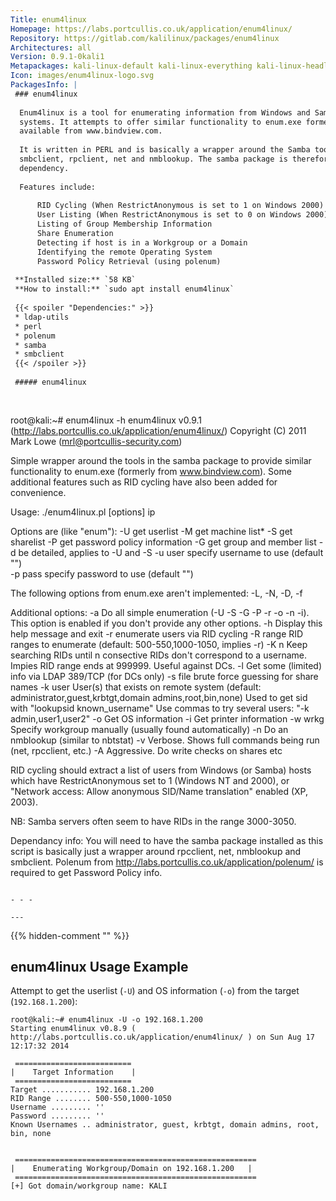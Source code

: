 ```yaml
---
Title: enum4linux
Homepage: https://labs.portcullis.co.uk/application/enum4linux/
Repository: https://gitlab.com/kalilinux/packages/enum4linux
Architectures: all
Version: 0.9.1-0kali1
Metapackages: kali-linux-default kali-linux-everything kali-linux-headless kali-linux-large kali-tools-information-gathering 
Icon: images/enum4linux-logo.svg
PackagesInfo: |
 ### enum4linux
 
  Enum4linux is a tool for enumerating information from Windows and Samba
  systems. It attempts to offer similar functionality to enum.exe formerly
  available from www.bindview.com.
   
  It is written in PERL and is basically a wrapper around the Samba tools
  smbclient, rpclient, net and nmblookup. The samba package is therefore a
  dependency.
   
  Features include:
   
      RID Cycling (When RestrictAnonymous is set to 1 on Windows 2000)
      User Listing (When RestrictAnonymous is set to 0 on Windows 2000)
      Listing of Group Membership Information
      Share Enumeration
      Detecting if host is in a Workgroup or a Domain
      Identifying the remote Operating System
      Password Policy Retrieval (using polenum)
 
 **Installed size:** `58 KB`  
 **How to install:** `sudo apt install enum4linux`  
 
 {{< spoiler "Dependencies:" >}}
 * ldap-utils
 * perl
 * polenum
 * samba
 * smbclient
 {{< /spoiler >}}
 
 ##### enum4linux
 
 
 ```
 root@kali:~# enum4linux -h
 enum4linux v0.9.1 (http://labs.portcullis.co.uk/application/enum4linux/)
 Copyright (C) 2011 Mark Lowe (mrl@portcullis-security.com)
 
 Simple wrapper around the tools in the samba package to provide similar 
 functionality to enum.exe (formerly from www.bindview.com).  Some additional 
 features such as RID cycling have also been added for convenience.
 
 Usage: ./enum4linux.pl [options] ip
 
 Options are (like "enum"):
     -U        get userlist
     -M        get machine list*
     -S        get sharelist
     -P        get password policy information
     -G        get group and member list
     -d        be detailed, applies to -U and -S
     -u user   specify username to use (default "")  
     -p pass   specify password to use (default "")   
 
 The following options from enum.exe aren't implemented: -L, -N, -D, -f
 
 Additional options:
     -a        Do all simple enumeration (-U -S -G -P -r -o -n -i).
               This option is enabled if you don't provide any other options.
     -h        Display this help message and exit
     -r        enumerate users via RID cycling
     -R range  RID ranges to enumerate (default: 500-550,1000-1050, implies -r)
     -K n      Keep searching RIDs until n consective RIDs don't correspond to
               a username.  Impies RID range ends at 999999. Useful 
 	      against DCs.
     -l        Get some (limited) info via LDAP 389/TCP (for DCs only)
     -s file   brute force guessing for share names
     -k user   User(s) that exists on remote system (default: administrator,guest,krbtgt,domain admins,root,bin,none)
               Used to get sid with "lookupsid known_username"
     	      Use commas to try several users: "-k admin,user1,user2"
     -o        Get OS information
     -i        Get printer information
     -w wrkg   Specify workgroup manually (usually found automatically)
     -n        Do an nmblookup (similar to nbtstat)
     -v        Verbose.  Shows full commands being run (net, rpcclient, etc.)
     -A        Aggressive. Do write checks on shares etc
 
 RID cycling should extract a list of users from Windows (or Samba) hosts 
 which have RestrictAnonymous set to 1 (Windows NT and 2000), or "Network 
 access: Allow anonymous SID/Name translation" enabled (XP, 2003).
 
 NB: Samba servers often seem to have RIDs in the range 3000-3050.
 
 Dependancy info: You will need to have the samba package installed as this 
 script is basically just a wrapper around rpcclient, net, nmblookup and 
 smbclient.  Polenum from http://labs.portcullis.co.uk/application/polenum/ 
 is required to get Password Policy info.
 
 ```
 
 - - -
 
---
```

{{% hidden-comment "<!--Do not edit anything above this line-->" %}}

## enum4linux Usage Example

Attempt to get the userlist (`-U`) and OS information (`-o`) from the target (`192.168.1.200`):

```
root@kali:~# enum4linux -U -o 192.168.1.200
Starting enum4linux v0.8.9 ( http://labs.portcullis.co.uk/application/enum4linux/ ) on Sun Aug 17 12:17:32 2014

 ==========================
|    Target Information    |
 ==========================
Target ........... 192.168.1.200
RID Range ........ 500-550,1000-1050
Username ......... ''
Password ......... ''
Known Usernames .. administrator, guest, krbtgt, domain admins, root, bin, none


 ======================================================
|    Enumerating Workgroup/Domain on 192.168.1.200   |
 ======================================================
[+] Got domain/workgroup name: KALI
```
